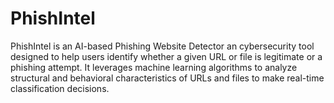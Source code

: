 # PhishIntel
PhishIntel is an AI-based Phishing Website Detector an cybersecurity tool designed to help users identify whether a given URL or file is legitimate or a phishing attempt. It leverages machine learning algorithms to analyze structural and behavioral characteristics of URLs and files to make real-time classification decisions.
